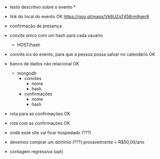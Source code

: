 - texto descritivo sobre o evento *
- link do local do evento OK https://goo.gl/maps/Vk6UZgT456rm9ger8
- confirmação de presença
- convite único com um hash para cada usuário
    - HOST/hash

- convite.ics do evento, para que a pessoa possa salvar no calendário OK
- banco de dados não relacional OK
    - mongodb
        - convites
            - nome
            - hash
        - confirmações
            - nome
            - hash

- rota para as confirmações OK
- rota com as confirmações OK

- onde esse site vai ficar hospedado (???)
- devemos comprar um domínio (???) provavelmente < R$50,00/ano

- contagem regressiva (opt)